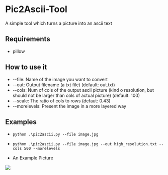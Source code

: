 # Pic2Ascii-Tool
A simple tool which turns a picture into an ascii text

## Requirements
* pillow
## How to use it 
* --file: Name of the image you want to convert
* --out: Output filename (a txt file) (default: out.txt)
* --cols: Num of cols of the output ascii picture (kind o resolution, but should not be larger than cols of actual picture) (default: 100)
* --scale: The ratio of cols to rows (defaut: 0.43)
* --morelevels: Present the image in a more layered way
## Examples
* `python .\pic2ascii.py --file image.jpg`
* `python .\pic2ascii.py --file image.jpg --out high_resolution.txt --cols 500 --morelevels`


* An Example Picture
<img src = "https://t.tutu.to/img/vCDAq">